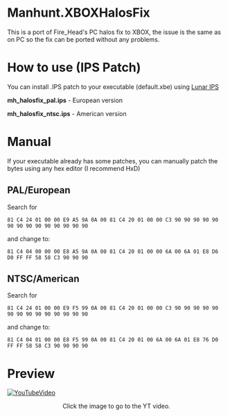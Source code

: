 # Manhunt.XBOXHalosFix

This is a port of Fire_Head's PC halos fix to XBOX, the issue
is the same as on PC so the fix can be ported without any problems.



# How to use (IPS Patch)

You can install .IPS patch to your executable (default.xbe) using [Lunar IPS](https://fusoya.eludevisibility.org/lips/)

**mh_halosfix_pal.ips** - European version

**mh_halosfix_ntsc.ips** - American version
 



# Manual 

If your executable already has some patches, you can manually patch the bytes using any hex editor (I recommend HxD)


## PAL/European

Search for 

`81 C4 24 01 00 00 E9 A5 9A 0A 00 81 C4 20 01 00 00 C3 90 90 90 90 90 90 90 90 90 90 90 90 90 90`

and change to:

`81 C4 04 00 00 00 E8 A5 9A 0A 00 81 C4 20 01 00 00 6A 00 6A 01 E8 D6 D0 FF FF 58 58 C3 90 90 90`

## NTSC/American

Search for 

`81 C4 24 01 00 00 E9 F5 99 0A 00 81 C4 20 01 00 00 C3 90 90 90 90 90 90 90 90 90 90 90 90 90 90`

and change to:

`81 C4 04 01 00 00 E8 F5 99 0A 00 81 C4 20 01 00 6A 00 6A 01 E8 76 D0 FF FF 58 58 C3 90 90 90 90`

# Preview

[![YouTubeVideo](https://i.imgur.com/H5N798p.jpg)](https://www.youtube.com/watch?v=S3HTgMWLGmI)
<p align="center">Click the image to go to the YT video.</p>

